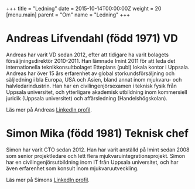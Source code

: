 +++
title = "Ledning"
date = 2015-10-14T00:00:00Z
weight = 20
[menu.main]
parent = "Om"
name = "Ledning"
+++
# Andreas Lifvendahl (född 1971) VD
Andreas har varit VD sedan 2012, efter att tidigare ha varit bolagets försäljningsdirektör 2010-2011. Han lämnade Imint 2011 för att leda det internationella teknikkonsultbolaget Etteplans (publ) lokala kontor i Uppsala. Andreas har över 15 års erfarenhet av global storkundsförsäljning och säljledning i bla Europa, USA och Asien, bland annat inom mjukvaru- och halvledarindustrin. Han har en civilingenjörsexamen i teknisk fysik från Uppsala universitet, och ytterligare akademisk utbildning inom kommersiell juridik (Uppsala universitet) och affärsledning (Handelshögskolan).

Läs mer på Andreas [LinkedIn profil](http://www.linkedin.com/in/andreaslifvendahl).

# Simon Mika (född 1981) Teknisk chef
Simon har varit CTO sedan 2012. Han har varit anställd på Imint sedan 2008 som senior projektledare och lett flera mjukvaruintegrationsprojekt. Simon har en civilingenjörsutbildning inom IT från Uppsala universitet, och har även erfarenhet som konsult inom mjukvaruutveckling.

Läs mer på Simons [LinkedIn profil](http://www.linkedin.com/in/simonmika).
